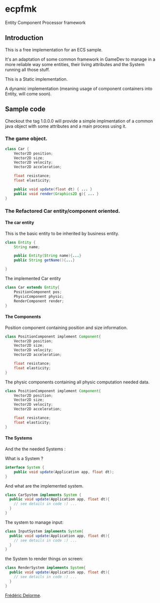 # ecpfmk

Entity Component Processor framework


## Introduction

This is a free implementation for an ECS sample.

It's an adaptation of some common framework in GameDev to manage in a more reliable 
way some entities, their living attributes and the System running all those stuff.

This is a Static implementation.

A dynamic implementation (meaning usage of component containers into Entity, will 
come soon).


## Sample code

Checkout the tag 1.0.0.0 will provide a simple implmentation of a common java object 
with some attributes and a main process using it. 

### The game object.

```Java
class Car {
    Vector2D position;
    Vector2D size;
    Vector2D velocity;
    Vector2D acceleration;

    float resistance;
    float elasticity;

    public void update(float dt) { ... }
    public void render(Graphics2D g){ ... }
}
```

### The Refactored Car entity/component oriented.

#### The car entity

This is the basic entity to be inherited by business entity.
```Java
class Entity {
    String name;

    public Entity(String name){...}
    public String getName(){...}

}
```

The implemented Car entity
```Java
class Car extends Entity{
    PositionComponent pos;
    PhysicComponent physic;
    RenderComponent render;
}
```

#### The Components

Position component containing position and size information.

```Java
class PositionComponent implement Component{
    Vector2D position;
    Vector2D size;
    Vector2D velocity;
    Vector2D acceleration;

    float resistance;
    float elasticity;
}
```

The physic components containing all physic computation needed data.

```Java
class PositionComponent implement Component{
    Vector2D position;
    Vector2D size;
    Vector2D velocity;
    Vector2D acceleration;

    float resistance;
    float elasticity;
}
```

#### The Systems

And the the needed Systems :

What is a System ?

```Java
interface System {
    public void update(Application app, float dt); 
}
```

And what are the implemented system.

```Java
class CarSystem implements System {
  public void update(Application app, float dt){
    // see details in code :) ...
  }
}
```

The system to manage input:

```Java
class InputSystem implements System{
  public void update(Application app, float dt){
    // see details in code :) ...
  }
}
```

the System to render things on screen:

```Java
class RenderSystem implements System{
  public void update(Application app, float dt){
    // see details in code :) ...
  }
}
```




[Frédéric Delorme](frederic.delorme@ge.com "contact the author").
